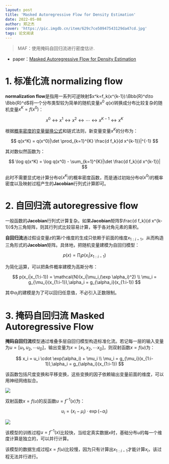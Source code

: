 ```yaml
---
layout: post
title: 'Masked Autoregressive Flow for Density Estimation'
date: 2022-05-08
author: 郑之杰
cover: 'https://pic.imgdb.cn/item/629c7ce50947543129da47cd.jpg'
tags: 论文阅读
---
```


> MAF：使用掩码自回归流进行密度估计.

- paper：[Masked Autoregressive Flow for Density Estimation](https://arxiv.org/abs/1705.07057)

# 1. 标准化流 normalizing flow

**normalization flow**是指用一系列可逆映射$x^k=f_k(x^{k-1}):\Bbb{R}^d\to \Bbb{R}^d$将一个分布类型较为简单的随机变量$x^0~q(x)$转换成分布比较复杂的随机变量$x^K=f(x^0)$：

$$ x^0 \leftrightarrow x^1 \leftrightarrow x^2 \leftrightarrow \cdots  \leftrightarrow  x^{K-1}  \leftrightarrow  x^{K} $$

根据[概率密度的变量替换公式](https://0809zheng.github.io/2022/04/30/variable.html)和链式法则，新变量变量$x^K$的分布为：

$$ q(x^K) = q(x^0)|\det \prod_{k=1}^{K} \frac{d f_k}{d x^{k-1}}|^{-1} $$

其对数似然函数为：

$$ \log q(x^K) = \log  q(x^0) - \sum_{k=1}^{K}|\det  \frac{d f_k}{d x^{k-1}}| $$

此时不需要显式地计算分布$q(x^K)$的概率密度函数，而是通过初始分布$q(x^0)$的概率密度以及映射过程产生的**Jacobian**行列式计算即可。

# 2. 自回归流 autoregressive flow

一般函数的**Jacobian**行列式计算复杂。如果**Jacobian**矩阵$\frac{d f_k}{d x^{k-1}}$为三角矩阵，则其行列式比较容易计算，等于各对角元素的乘积。

**自回归流**通过假设变量$z$的第$i$个维度的生成只依赖于前面的维度$x_{1:i-1}$，从而构造三角形式的**Jacobian**矩阵。具体地，把随机变量建模为自回归模型：

$$ p(x) = \prod_i p(x_i|x_{1:i-1}) $$

为简化运算，可以把条件概率建模为高斯分布：

$$ p(x_i|x_{1:i-1}) = \mathcal{N}(x_i|\mu_i,(\exp \alpha_i)^2) \\ \mu_i = g_{\mu_i}(x_{1:i-1}),\alpha_i = g_{\alpha_i}(x_{1:i-1}) $$

其中$\alpha_i$的建模是为了可以回归任意值，不必引入正数限制。

# 3. 掩码自回归流 Masked Autoregressive Flow
**掩码自回归流**模型通过堆叠多层自回归模型构造标准化流。若记每一层的输入变量为$u=[u_1,u_2,\cdots u_D]$，输出变量为$x=[x_1,x_2,\cdots x_D]$，则双射函数$x=f(u)$为：

$$ x_i = u_i \cdot \exp(\alpha_i) + \mu_i \\ \mu_i = g_{\mu_i}(x_{1:i-1}),\alpha_i = g_{\alpha_i}(x_{1:i-1}) $$

该函数包括尺度变换和平移变换，这些变换的因子依赖输出变量前面的维度，可以用神经网络拟合。

![](https://pic.imgdb.cn/item/629c90e90947543129f4d179.jpg)

双射函数$x=f(u)$的反函数$u=f^{-1}(x)$为：

$$  u_i  = (x_i- \mu_i)\cdot \exp(-\alpha_i) $$

![](https://pic.imgdb.cn/item/629c91ed0947543129f61288.jpg)

该模型的训练过程$u=f^{-1}(x)$比较快，当给定真实数据$x$时，基础分布$u$的每一个维度计算是独立的，可以并行计算。

该模型的数据生成过程$x=f(u)$比较慢，因为只有计算出$x_{1:i-1}$才能计算$x_i$，该过程无法并行进行。
